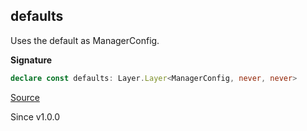 ## defaults

Uses the default as ManagerConfig.

**Signature**

```ts
declare const defaults: Layer.Layer<ManagerConfig, never, never>
```

[Source](https://github.com/Effect-TS/effect/tree/main/packages/cluster/src/ManagerConfig.ts#L59)

Since v1.0.0